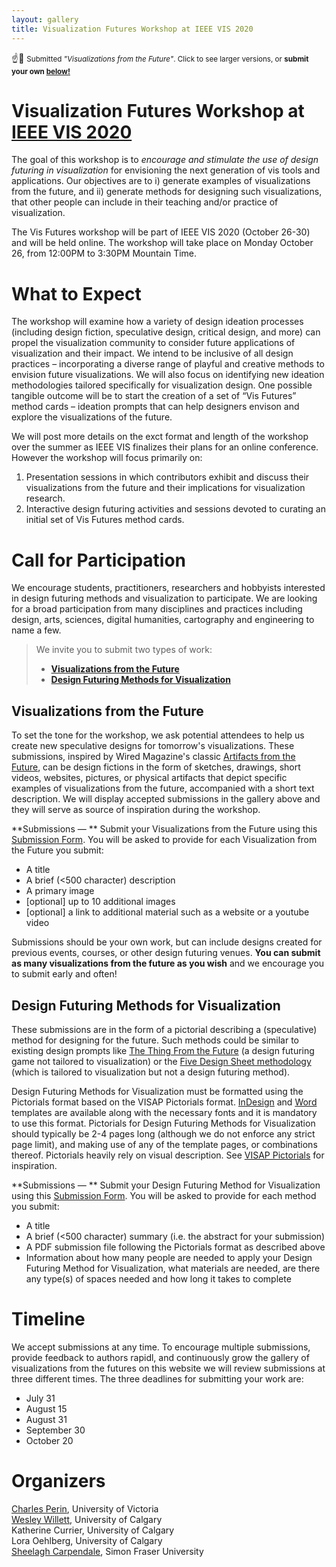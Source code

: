 ```yaml
---
layout: gallery
title: Visualization Futures Workshop at IEEE VIS 2020
---
```


☝️🚀 <small>Submitted *"Visualizations from the Future"*. Click to see larger versions, or **submit your own [below!](#call-for-participation)**</small>

# Visualization Futures Workshop at [IEEE VIS 2020](https://ieeevis.org)

The goal of this workshop is to _encourage and stimulate the use of design futuring in visualization_ for envisioning the next generation of vis tools and applications. Our objectives are to i) generate examples of visualizations from the future, and ii) generate methods for designing such visualizations, that other people can include in their teaching and/or practice of visualization.

The Vis Futures workshop will be part of IEEE VIS 2020 (October 26-30) and will be held online. 
The workshop will take place on Monday October 26, from 12:00PM to 3:30PM Mountain Time.

# What to Expect
The workshop will examine how a variety of design ideation processes (including design fiction, speculative design, critical design, and more) can propel the visualization community to consider future applications of visualization and their impact. We intend to be inclusive of all design practices – incorporating a diverse range of playful and creative methods to envision future visualizations. We will also focus on identifying new ideation methodologies tailored specifically for visualization design. One possible tangible outcome will be to start the creation of a set of “Vis Futures” method cards – ideation prompts that can help designers envison and explore the visualizations of the future.

We will post more details on the exct format and length of the workshop over the summer as IEEE VIS finalizes their plans for an online conference. However the workshop will focus primarily on:
1. Presentation sessions in which contributors exhibit and discuss their visualizations from the future and their implications for visualization research.
2. Interactive design futuring activities and sessions devoted to curating an initial set of Vis Futures method cards.

# Call for Participation

We encourage students, practitioners, researchers and hobbyists interested in design futuring methods and visualization to participate. We are looking for a broad participation from many disciplines and practices including design, arts, sciences, digital humanities, cartography and engineering to name a few.

> We invite you to submit two types of work: 
> * **[Visualizations from the Future](#visualizations-from-the-future)** 
> * **[Design Futuring Methods for Visualization](#design-futuring-methods-for-visualization)**

## Visualizations from the Future
To set the tone for the workshop, we ask potential attendees to help us create new speculative designs for tomorrow's visualizations.
These submissions, inspired by Wired Magazine's classic [Artifacts from the Future](https://digitalcortex.net/the-future/wired-found-the-ultimate-collection), can be design fictions in the form of sketches, drawings, short videos, websites, pictures, or physical artifacts that depict specific examples of visualizations from the future, accompanied with a short text description. We will display accepted submissions in the gallery above and they will serve as source of inspiration during the workshop. 

**Submissions — **
Submit your Visualizations from the Future using this [Submission Form](https://forms.gle/mfE4q3c7HqAyJd8B6). You will be asked to provide for each Visualization from the Future you submit:
- A title
- A brief (<500 character) description
- A primary image
- [optional] up to 10 additional images
- [optional] a link to additional material such as a website or a youtube video

Submissions should be your own work, but can include designs created for previous events, courses, or other design futuring venues.
**You can submit as many visualizations from the future as you wish** and we encourage you to submit early and often!

## Design Futuring Methods for Visualization
These submissions are in the form of a pictorial describing a (speculative) method for designing for the future. Such methods could be similar to existing design prompts like [The Thing From the Future](https://situationlab.org/tag/the-thing-from-the-future/) (a design futuring game not tailored to visualization) or the [Five Design Sheet methodology](http://fds.design/) (which is tailored to visualization but not a design futuring method).

Design Futuring Methods for Visualization must be formatted using the Pictorials format based on the VISAP Pictorials format. [InDesign](./assets/templates/pictorials/VisFutures_pictorial_InDesign.zip) and [Word](./assets/templates/pictorials/VisFutures_pictorial_Word.zip) templates are available along with the necessary fonts and it is mandatory to use this format. Pictorials for Design Futuring Methods for Visualization should typically be 2-4 pages long (although we do not enforce any strict page limit), and making use of any of the template pages, or combinations thereof. 
Pictorials heavily rely on visual description. See [VISAP Pictorials](https://visap.net/submission.html#pictorials) for inspiration.

**Submissions — **
Submit your Design Futuring Method for Visualization using this [Submission Form](https://forms.gle/mfE4q3c7HqAyJd8B6). You will be asked to provide for each method you submit:
- A title
- A brief (<500 character) summary (i.e. the abstract for your submission)
- A PDF submission file following the Pictorials format as described above
- Information about how many people are needed to apply your Design Futuring Method for Visualization, what materials are needed, are there any type(s) of spaces needed and how long it takes to complete

# Timeline
We accept submissions at any time. To encourage multiple submissions, provide feedback to authors rapidl, and continuously grow the gallery of visualizations from the futures on this website we will review submissions at three different times. 
The three deadlines for submitting your work are:
- July 31
- August 15
- August 31
- September 30
- October 20

# Organizers
[Charles Perin](http://charlesperin.net/), University of Victoria <br>
[Wesley Willett](http://dataexperience.cpsc.ucalgary.ca/), University of Calgary <br>
Katherine Currier, University of Calgary <br>
Lora Oehlberg, University of Calgary <br>
[Sheelagh Carpendale](http://sheelaghcarpendale.ca/), Simon Fraser University


